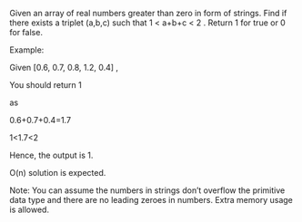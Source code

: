 

Given an array of real numbers greater than zero in form of strings.
Find if there exists a triplet (a,b,c) such that 1 < a+b+c < 2 .
Return 1 for true or 0 for false.

Example:

Given [0.6, 0.7, 0.8, 1.2, 0.4] ,

You should return 1

as

0.6+0.7+0.4=1.7

1<1.7<2

Hence, the output is 1.

O(n) solution is expected.

Note: You can assume the numbers in strings don’t overflow the primitive data type and there are no leading zeroes in numbers. Extra memory usage is allowed.
